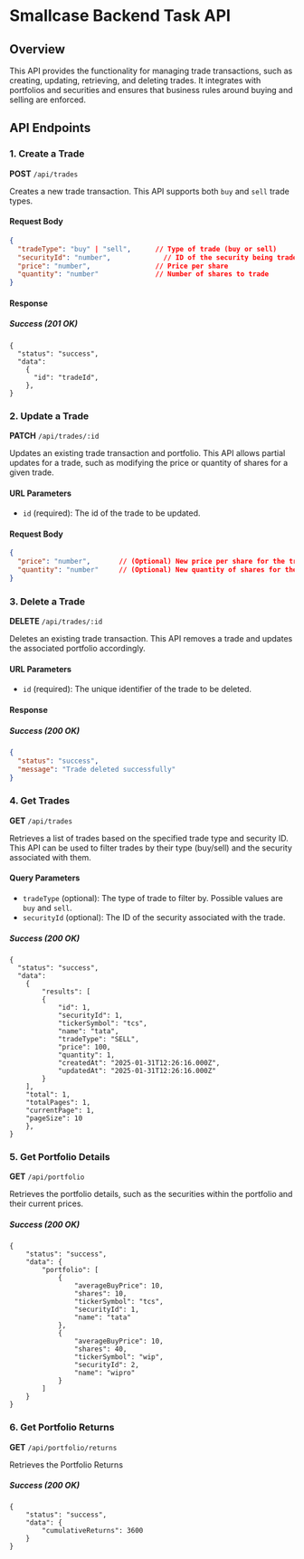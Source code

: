 # Smallcase Backend Task API

## Overview

This API provides the functionality for managing trade transactions, such as creating, updating, retrieving, and deleting trades. It integrates with portfolios and securities and ensures that business rules around buying and selling are enforced.

## API Endpoints

### 1. Create a Trade

**POST** `/api/trades`

Creates a new trade transaction. This API supports both `buy` and `sell` trade types.

#### Request Body

```json
{
  "tradeType": "buy" | "sell",      // Type of trade (buy or sell)
  "securityId": "number",             // ID of the security being traded
  "price": "number",                // Price per share
  "quantity": "number"              // Number of shares to trade
}
```

#### Response
##### Success (201 OK)
```
{
  "status": "success",
  "data": 
    {
      "id": "tradeId",
    },
}
```
### 2. Update a Trade

**PATCH** `/api/trades/:id`

Updates an existing trade transaction and portfolio. This API allows partial updates for a trade, such as modifying the price or quantity of shares for a given trade.

#### URL Parameters

- `id` (required): The id of the trade to be updated.

#### Request Body

```json
{
  "price": "number",       // (Optional) New price per share for the trade
  "quantity": "number"     // (Optional) New quantity of shares for the trade
}
```

### 3. Delete a Trade

**DELETE** `/api/trades/:id`

Deletes an existing trade transaction. This API removes a trade and updates the associated portfolio accordingly.

#### URL Parameters

- `id` (required): The unique identifier of the trade to be deleted.

#### Response

##### Success (200 OK)

```json
{
  "status": "success",
  "message": "Trade deleted successfully"
}
```

### 4. Get Trades

**GET** `/api/trades`

Retrieves a list of trades based on the specified trade type and security ID. This API can be used to filter trades by their type (buy/sell) and the security associated with them.

#### Query Parameters

- `tradeType` (optional): The type of trade to filter by. Possible values are `buy` and `sell`.
- `securityId` (optional): The ID of the security associated with the trade.

##### Success (200 OK)
```
{
  "status": "success",
  "data": 
    {
        "results": [
        {
            "id": 1,
            "securityId": 1,
            "tickerSymbol": "tcs",
            "name": "tata",
            "tradeType": "SELL",
            "price": 100,
            "quantity": 1,
            "createdAt": "2025-01-31T12:26:16.000Z",
            "updatedAt": "2025-01-31T12:26:16.000Z"
        }
    ],
    "total": 1,
    "totalPages": 1,
    "currentPage": 1,
    "pageSize": 10
    },
}
```
### 5. Get Portfolio Details

**GET** `/api/portfolio`

Retrieves the portfolio details, such as the securities within the portfolio and their current prices.

##### Success (200 OK)
```
{
    "status": "success",
    "data": {
        "portfolio": [
            {
                "averageBuyPrice": 10,
                "shares": 10,
                "tickerSymbol": "tcs",
                "securityId": 1,
                "name": "tata"
            },
            {
                "averageBuyPrice": 10,
                "shares": 40,
                "tickerSymbol": "wip",
                "securityId": 2,
                "name": "wipro"
            }
        ]
    }
}
```


### 6. Get Portfolio Returns

**GET** `/api/portfolio/returns`

Retrieves the Portfolio Returns

##### Success (200 OK)
```
{
    "status": "success",
    "data": {
        "cumulativeReturns": 3600
    }
}
```      
 